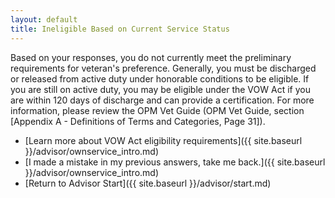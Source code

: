 ```yaml
---
layout: default
title: Ineligible Based on Current Service Status
---
```


Based on your responses, you do not currently meet the preliminary requirements for veteran's preference. Generally, you must be discharged or released from active duty under honorable conditions to be eligible. If you are still on active duty, you may be eligible under the VOW Act if you are within 120 days of discharge and can provide a certification. For more information, please review the OPM Vet Guide (OPM Vet Guide, section [Appendix A - Definitions of Terms and Categories, Page 31]).

* [Learn more about VOW Act eligibility requirements]({{ site.baseurl }}/advisor/ownservice_intro.md)
* [I made a mistake in my previous answers, take me back.]({{ site.baseurl }}/advisor/ownservice_intro.md)
* [Return to Advisor Start]({{ site.baseurl }}/advisor/start.md)
